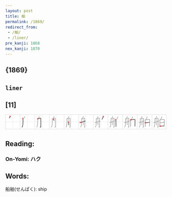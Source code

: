 ```yaml
---
layout: post
title: 舶
permalink: /1869/
redirect_from:
 - /舶/
 - /liner/
pre_kanji: 1868
nex_kanji: 1870
---
```


## {1869}

## `liner`

## [11]

<div class="stroke"><img src="../images/E888B6.png" /></div>

## Reading:

### On-Yomi: ハク

## Words:

船舶(せんぱく): ship
